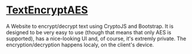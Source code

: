 # [TextEncryptAES](https://stelios333.github.io/TextEncryptAES)
A Website to encrypt/decrypt text using CryptoJS and Bootstrap. It is designed to be very easy to use (though that means that only AES is supported), has a nice-looking UI and, of course, it's extremly private. The encryption/decryption happens localy, on the client's device.
